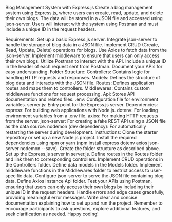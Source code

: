 Blog Management System with Express.js
Create a blog management system using Express.js, where users can create, read, update, and delete their own blogs. The data will be stored in a JSON file and accessed using json-server. Users will interact with the system using Postman and must include a unique ID in the request headers.

Requirements:
Set up a basic Express.js server.
Integrate json-server to handle the storage of blog data in a JSON file.
Implement CRUD (Create, Read, Update, Delete) operations for blogs.
Use Axios to fetch data from the json-server.
Implement middleware to ensure that users can only access their own blogs.
Utilize Postman to interact with the API.
Include a unique ID in the header of each request sent from Postman.
Document your APIs for easy understanding.
Folder Structure:
Controllers: Contains logic for handling HTTP requests and responses.
Models: Defines the structure of blog data and interacts with the JSON file.
Routes: Defines application routes and maps them to controllers.
Middlewares: Contains custom middleware functions for request processing.
Api: Stores API documentation and related files.
.env: Configuration file for environment variables.
server.js: Entry point for the Express.js server.
Dependencies:
express: For building web applications with Node.js.
dotenv: For loading environment variables from a .env file.
axios: For making HTTP requests from the server.
json-server: For creating a fake REST API using a JSON file as the data source.
nodemon (dev dependency): For automatically restarting the server during development.
Instructions:
Clone the starter repository or set up a new Node.js project.
Install the required dependencies using npm or yarn (npm install express dotenv axios json-server nodemon --save).
Create the folder structure as described above.
Set up the Express.js server in server.js.
Define routes in the Routes folder and link them to corresponding controllers.
Implement CRUD operations in the Controllers folder.
Define data models in the Models folder.
Implement middleware functions in the Middlewares folder to restrict access to user-specific data.
Configure json-server to serve the JSON file containing blog data.
Define Axios Instance Api folder.
Test your APIs using Postman, ensuring that users can only access their own blogs by including their unique ID in the request headers.
Handle errors and edge cases gracefully, providing meaningful error messages.
Write clear and concise documentation explaining how to set up and run the project.
Remember to encourage participants to ask questions, explore additional features, and seek clarification as needed. Happy coding!
